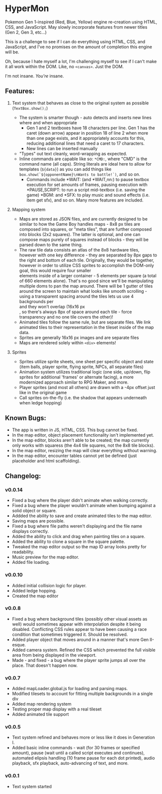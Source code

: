 # HyperMon
Pokemon Gen 1-inspired (Red, Blue, Yellow) engine re-creation using HTML, CSS, and JavaScript.  May slowly incorporate features from newer titles (Gen 2, Gen 3, etc...)

This is a challenge to see if I can do everything using HTML, CSS, and JavaScript, and I've no promises on the amount of completion this engine will be.

Oh, because I hate myself a lot, I'm challenging myself to see if I can't make it all work within the DOM.  Like, no `<canvas>`.  Just the DOM.



I'm not insane.  *You're* insane.


## Features:
1. Text system that behaves as close to the original system as possible (`TextBox.show();`)
    - The system is smarter though - auto detects and inserts new lines where and when appropriate
        - Gen 1 and 2 textboxes have 18 characters per line.  Gen 1 has the caret (down arrow) appear in position 18 of line 2 when more than one page exists, and it appropriately accounts for this, reducing additional lines that need a caret to 17 characters.
        - New lines can be inserted manually
    - "Types" out text cleanly, word-wrapping as expected.
    - Inline commands are capable like so: `*CMD:`, where "CMD" is the command name (all caps).  String literals are ideal here to allow for templates (`${data}`) as you can add things like ```box.show(`${opponentName}\nWants to battle!`)```, and so on.
        - Commands include *WAIT: (and *WAIT,nn:) to pause textbox execution for set amounts of frames, pausing execution with *PAUSE,SCRIPT: to run a script mid-textbox (i.e. saving the game) *BGM: and *SFX: to play music and sound effects (i.e. item get sfx), and so on.  Many more features are included.

2. Mapping system
    - Maps are stored as JSON files, and are currently designed to be similar to how the Game Boy handles maps - 8x8 px tiles are composed into squares, or "meta tiles", that are further composed into blocks (2x2 squares).  The latter is optional, and one can compose maps purely of squares instead of blocks - they will be parsed down to the same thing.
    - The raw tile data consists an atlas of the 8x8 hardware tiles, however with one key difference - they are separated by 8px gaps to the right and bottom of each tile.  Originally, they would be together, however in order to utilize CSS sprites to accomplish the DOM-only goal, this would require four smaller <div> elements inside of a larger container - 5 elements per square (a total of 660 elements alone).  That's no good since we'll be manipulating multiple doms to pan the map around.  There will be 1 gutter of tiles around the screen to maintain what looks like smooth scrolling - using a transparent spacing around the tiles lets us use 4 backgrounds per <div> and they won't overlap (16x16 px <div>, so there's always 8px of space around each tile - force transparency and no one tile covers the other)!
    - Animated tiles follow the same rule, but are separate files.  We link animated tiles to their representation in the tileset inside of the map data.
    - Sprites are generally 16x16 px images and are separate files
    - Maps are rendered solely within `<div>` elements!

3. Sprites
    - Sprites utilize sprite sheets, one sheet per specific object and state (item balls, player sprite, flying sprite, NPCs, all separate files)
    - Animation system utilizes traditional logic (one side, up/down, flip sprites for additional 'frames' or alternate facing), a more modernized approach similar to RPG Maker, and more.
    - Player sprites (and most all others) are drawn with a -4px offset just like in the original game
    - Call sprites on-the-fly (i.e. the shadow that appears underneath when ledge hopping)

## Known Bugs:
- The app is written in JS, HTML, CSS.  This bug cannot be fixed.
- In the map editor, object placement functionality isn't implemented yet.
- In the map editor, blocks aren't able to be created; the map currently only works with squaress (the 4x4 tile squares, not the 8x8 tile blocks).
- In the map editor, resizing the map will clear everything without warning.
- In the map editor, encounter tables cannot yet be defined (just placeholder and html scaffolding).


## Changelog:
### v0.0.14
- Fixed a bug where the player didn't animate when walking correctly.
- Fixed a bug where the player wouldn't animate when bumping against a solid object or square.
- Addded the ability to save and create animated tiles to the map editor.
- Saving maps are possible.
- Fixed a bug where file paths weren't displaying and the file name displays correctly.
- Added the ability to click and drag when painting tiles on a square.
- Added the ability to clone a square in the square palette.
- Tweaked the map editor output so the map ID array looks pretty for readability.
- Music preview for the map editor.
- Added file loading.

### v0.0.10
- Added initial collision logic for player.
- Added ledge hopping.
- Created the map editor

### v0.0.8
- Fixed a bug where background tiles (possibly other visual assets as well) would sometimes appear with interpolation despite it being disabled.  Conflicting CSS rules appear to have been causing a race condition that sometimes triggered it.  Should be resolved.
- Added player object that moves around in a manner that's more Gen II-esque.
- Added camera system.  Refined the CSS which prevented the full visible area from being displayed in the viewport.
- Made - and fixed - a bug where the player sprite jumps all over the place.  That doesn't happen now.

### v0.0.7
- Added mapLoader.global.js for loading and parsing maps.
- Modified tilesets to account for fitting multiple backgrounds in a single div
- Added map rendering system
- Testing proper map display with a real tileset
- Added animated tile support

### v0.0.5
- Text system refined and behaves more or less like it does in Generation I.
- Added basic inline commands - wait (for 30 frames or specified amount), pause (wait until a called script executes and continues), automated elipsis handling (10 frame pause for each dot printed), audio playback, sfx playback, auto-advancing of text, and more.

### v0.0.1
- Text system started